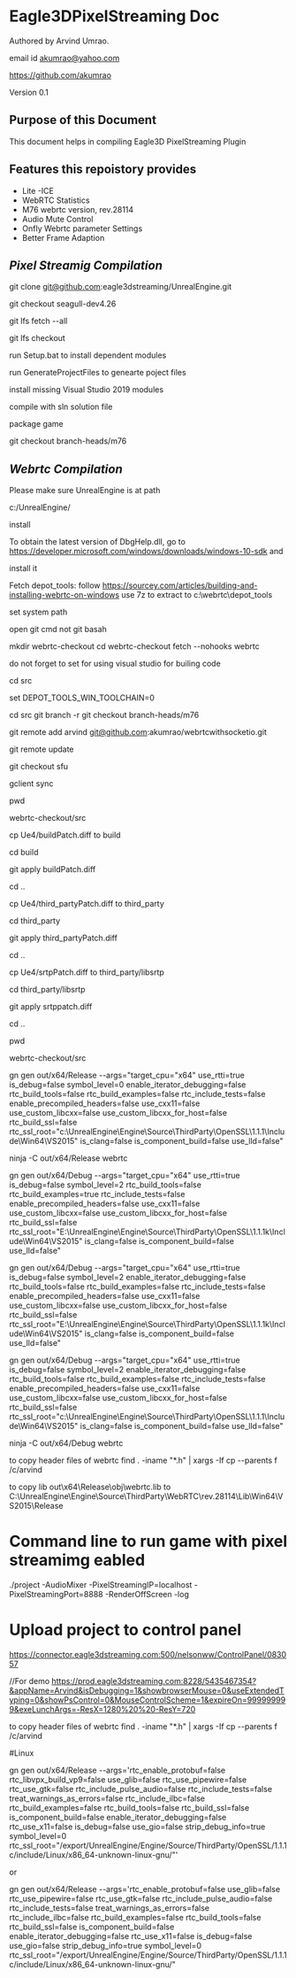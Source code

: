 # Eagle3DPixelStreaming Doc

Authored by Arvind Umrao.

email id akumrao@yahoo.com

https://github.com/akumrao


Version 0.1

## Purpose of this Document
This document helps in compiling Eagle3D PixelStreaming Plugin


## Features this repoistory provides
- Lite -ICE
- WebRTC Statistics 
- M76 webrtc version, rev.28114
- Audio Mute Control
- Onfly Webrtc parameter Settings
- Better Frame Adaption 



## _Pixel Streamig Compilation_

git clone git@github.com:eagle3dstreaming/UnrealEngine.git

git checkout seagull-dev4.26

git lfs fetch --all

git lfs checkout 


run Setup.bat  to install dependent modules

run GenerateProjectFiles to genearte poject files

install missing Visual Studio 2019 modules 


compile with sln solution file

package game

 git checkout branch-heads/m76


## _Webrtc Compilation_

Please make sure UnrealEngine is at path

c:/UnrealEngine/

install 

To obtain the latest version of DbgHelp.dll, go to https://developer.microsoft.com/windows/downloads/windows-10-sdk and

install it

Fetch depot_tools: follow https://sourcey.com/articles/building-and-installing-webrtc-on-windows use 7z to extract to c:\webrtc\depot_tools


set system path

open git cmd not git basah

mkdir webrtc-checkout  cd webrtc-checkout fetch --nohooks webrtc

do not forget to set for using visual studio for builing code


cd src

set DEPOT_TOOLS_WIN_TOOLCHAIN=0

cd src git branch -r git checkout branch-heads/m76

git remote add arvind git@github.com:akumrao/webrtcwithsocketio.git

git remote update

git checkout sfu

gclient sync


pwd

webrtc-checkout/src

cp Ue4/buildPatch.diff to build

cd build 

git apply buildPatch.diff


cd ..

cp Ue4/third_partyPatch.diff to third_party

cd third_party

git apply third_partyPatch.diff

cd ..

cp Ue4/srtpPatch.diff to third_party/libsrtp

cd third_party/libsrtp

git apply srtppatch.diff

cd ..

pwd

webrtc-checkout/src


gn gen out/x64/Release  --args="target_cpu=\"x64\" use_rtti=true is_debug=false symbol_level=0 enable_iterator_debugging=false rtc_build_tools=false rtc_build_examples=false rtc_include_tests=false enable_precompiled_headers=false use_cxx11=false use_custom_libcxx=false use_custom_libcxx_for_host=false rtc_build_ssl=false rtc_ssl_root=\"c:\UnrealEngine\Engine\Source\ThirdParty\OpenSSL\1.1.1\Include\Win64\VS2015\" is_clang=false is_component_build=false use_lld=false"


ninja -C out/x64/Release webrtc

gn gen out/x64/Debug  --args="target_cpu=\"x64\" use_rtti=true is_debug=false symbol_level=2 rtc_build_tools=false rtc_build_examples=true rtc_include_tests=false enable_precompiled_headers=false use_cxx11=false use_custom_libcxx=false use_custom_libcxx_for_host=false rtc_build_ssl=false rtc_ssl_root=\"E:\UnrealEngine\Engine\Source\ThirdParty\OpenSSL\1.1.1k\Include\Win64\VS2015\" is_clang=false is_component_build=false use_lld=false"



gn gen out/x64/Debug   --args="target_cpu=\"x64\" use_rtti=true is_debug=false symbol_level=2 enable_iterator_debugging=false rtc_build_tools=false rtc_build_examples=false rtc_include_tests=false enable_precompiled_headers=false use_cxx11=false use_custom_libcxx=false use_custom_libcxx_for_host=false rtc_build_ssl=false rtc_ssl_root=\"E:\UnrealEngine\Engine\Source\ThirdParty\OpenSSL\1.1.1k\Include\Win64\VS2015\" is_clang=false is_component_build=false use_lld=false"


gn gen out/x64/Debug  --args="target_cpu=\"x64\" use_rtti=true is_debug=false symbol_level=2 enable_iterator_debugging=false rtc_build_tools=false rtc_build_examples=false rtc_include_tests=false enable_precompiled_headers=false use_cxx11=false use_custom_libcxx=false use_custom_libcxx_for_host=false rtc_build_ssl=false rtc_ssl_root=\"c:\UnrealEngine\Engine\Source\ThirdParty\OpenSSL\1.1.1\Include\Win64\VS2015\" is_clang=false is_component_build=false use_lld=false"



ninja -C out/x64/Debug webrtc


to copy header files of webrtc
find . -iname "*.h" | xargs -If cp --parents f /c/arvind

to copy lib
out\x64\Release\obj\webrtc.lib to C:\UnrealEngine\Engine\Source\ThirdParty\WebRTC\rev.28114\Lib\Win64\VS2015\Release



# Command line to run game with pixel streamimg eabled
./project -AudioMixer -PixelStreamingIP=localhost -PixelStreamingPort=8888 -RenderOffScreen -log

# Upload project to control panel
https://connector.eagle3dstreaming.com:500/nelsonww/ControlPanel/083057

//For demo
https://prod.eagle3dstreaming.com:8228/5435467354?&appName=Arvind&isDebugging=1&showbrowserMouse=0&useExtendedTyping=0&showPsControl=0&MouseControlScheme=1&expireOn=999999999&exeLunchArgs=-ResX=1280%20%20-ResY=720


to copy header files of webrtc
find . -iname "*.h" | xargs -If cp --parents f /c/arvind


#Linux 

gn gen out/x64/Release --args='rtc_enable_protobuf=false rtc_libvpx_build_vp9=false use_glib=false rtc_use_pipewire=false rtc_use_gtk=false rtc_include_pulse_audio=false rtc_include_tests=false  treat_warnings_as_errors=false rtc_include_ilbc=false rtc_build_examples=false rtc_build_tools=false rtc_build_ssl=false is_component_build=false enable_iterator_debugging=false rtc_use_x11=false is_debug=false use_gio=false  strip_debug_info=true symbol_level=0 rtc_ssl_root="/export/UnrealEngine/Engine/Source/ThirdParty/OpenSSL/1.1.1c/include/Linux/x86_64-unknown-linux-gnu/"'

or

gn gen out/x64/Release --args='rtc_enable_protobuf=false  use_glib=false rtc_use_pipewire=false rtc_use_gtk=false rtc_include_pulse_audio=false rtc_include_tests=false  treat_warnings_as_errors=false rtc_include_ilbc=false rtc_build_examples=false rtc_build_tools=false rtc_build_ssl=false is_component_build=false enable_iterator_debugging=false rtc_use_x11=false is_debug=false use_gio=false  strip_debug_info=true symbol_level=0 rtc_ssl_root="/export/UnrealEngine/Engine/Source/ThirdParty/OpenSSL/1.1.1c/include/Linux/x86_64-unknown-linux-gnu/"
